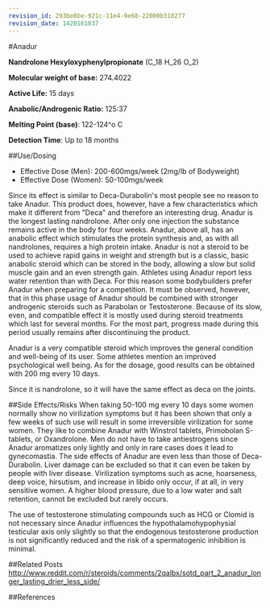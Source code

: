 ```yaml
---
revision_id: 293be8be-921c-11e4-9e68-22000b318277
revision_date: 1420161037
---
```


#Anadur

**Nandrolone Hexyloxyphenylpropionate** (C_18 H_26 O_2)

**Molecular weight of base:** 274.4022

**Active Life:** 15 days

**Anabolic/Androgenic Ratio:** 125:37

**Melting Point (base)**: 122-124^o C

**Detection Time**: Up to 18 months

##Use/Dosing
* Effective Dose (Men): 200-600mgs/week (2mg/lb of Bodyweight)
* Effective Dose (Women): 50-100mgs/week

Since its effect is similar to Deca-Durabolin's most people see no reason to take Anadur. This product does, however, have a few characteristics which make it different from "Deca" and therefore an interesting drug. Anadur is the longest lasting nandrolone. After only one injection the substance remains active in the body for four weeks. Anadur, above all, has an anabolic effect which stimulates the protein synthesis and, as with all nandrolones, requires a high protein intake. Anadur is not a steroid to be used to achieve rapid gains in weight and strength but is a classic, basic anabolic steroid which can be stored in the body, allowing a slow but solid muscle gain and an even strength gain. Athletes using Anadur report less water retention than with Deca. For this reason some bodybuilders prefer Anadur when preparing for a competition. It must be observed, however, that in this phase usage of Anadur should be combined with stronger androgenic steroids such as Parabolan or Testosterone. Because of its slow, even, and compatible effect it is mostly used during steroid treatments which last for several months. For the most part, progress made during this period usually remains after discontinuing the product. 

Anadur is a very compatible steroid which improves the general condition and well-being of its user. Some athletes mention an improved psychological well being. As for the dosage, good results can be obtained with 200 mg every 10 days.

Since it is nandrolone, so it will have the same effect as deca on the joints.

##Side Effects/Risks
When taking 50-100 mg every 10 days some women normally show no virilization symptoms but it has been shown that only a few weeks of such use will result in some irreversible virilization for some women. They like to combine Anadur with Winstrol tablets, Primobolan S-tablets, or Oxandrolone. Men do not have to take antiestrogens since Anadur aromatizes only lightly and only in rare cases does it lead to gynecomastia. The side effects of Anadur are even less than those of Deca-Durabolin. Liver damage can be excluded so that it can even be taken by people with liver disease. Virilization symptoms such as acne, hoarseness, deep voice, hirsutism, and increase in libido only occur, if at all, in very sensitive women. A higher blood pressure, due to a low water and salt retention, cannot be excluded but rarely occurs.

The use of testosterone stimulating compounds such as HCG or Clomid is not necessary since Anadur influences the hypothalamohypophysial testicular axis only slightly so that the endogenous testosterone production is not significantly reduced and the risk of a spermatogenic inhibition is minimal.

##Related Posts
http://www.reddit.com/r/steroids/comments/2qalbx/sotd_part_2_anadur_longer_lasting_drier_less_side/

##References